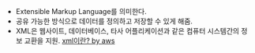 - Extensible Markup Language를 의미한다.
- 공유 가능한 방식으로 데이터를 정의하고 저장할 수 있게 해줌.
- XML은 웹사이트, 데이터베이스, 타사 어플리케이션과 같은 컴퓨터 시스템간의 정보 교환을 지원.
[xml이란? by aws](https://aws.amazon.com/ko/what-is/xml/)